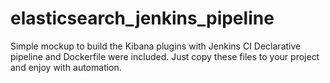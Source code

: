 # elasticsearch_jenkins_pipeline

Simple mockup to build the Kibana plugins with Jenkins CI
Declarative pipeline and Dockerfile were included.
Just copy these files to your project and enjoy with automation.
